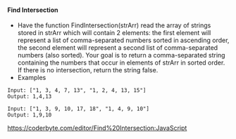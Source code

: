 #### Find Intersection
- Have the function FindIntersection(strArr) read the array of strings stored in strArr which will contain 2 elements: the first element will represent a list of comma-separated numbers sorted in ascending order, the second element will represent a second list of comma-separated numbers (also sorted). Your goal is to return a comma-separated string containing the numbers that occur in elements of strArr in sorted order. If there is no intersection, return the string false.
- Examples
```
Input: ["1, 3, 4, 7, 13", "1, 2, 4, 13, 15"]
Output: 1,4,13
```
```
Input: ["1, 3, 9, 10, 17, 18", "1, 4, 9, 10"]
Output: 1,9,10
```

https://coderbyte.com/editor/Find%20Intersection:JavaScript